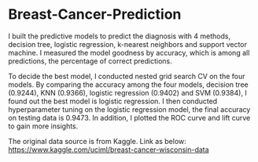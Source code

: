 # Breast-Cancer-Prediction

I built the predictive models to predict the diagnosis with 4 methods, decision tree, logistic regression, k-nearest neighbors and support vector machine. I measured the model goodness by accuracy, which is among all predictions, the percentage of correct predictions.

To decide the best model, I conducted nested grid search CV on the four models. By comparing the accuracy among the four models, decision tree (0.9244), KNN (0.9366), logistic regression (0.9402) and SVM (0.9384), I found out the best model is logistic regression. I then conducted hyperparameter tuning on the logistic regression model, the final accuracy on testing data is 0.9473. In addition, I plotted the ROC curve and lift curve to gain more insights. 


The original data source is from Kaggle. Link as below:  
https://www.kaggle.com/uciml/breast-cancer-wisconsin-data
